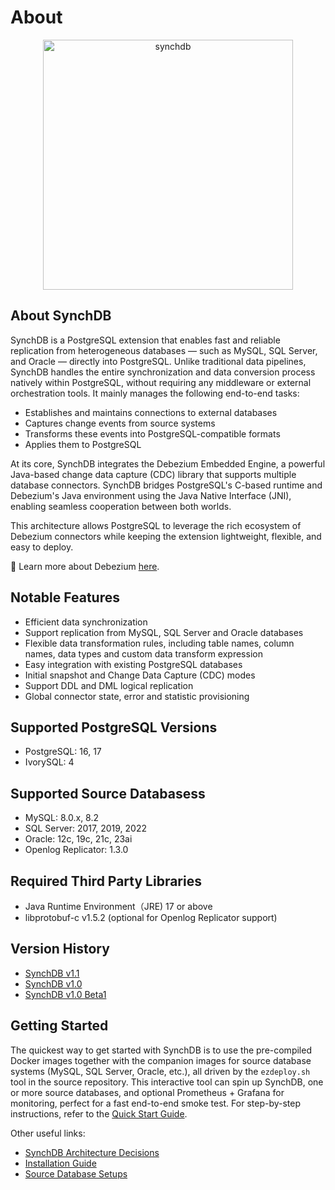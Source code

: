 # About

<p align="center">
  <img src="images/synchdblogo.jpg" alt="synchdb" width="400">
</p>

## **About SynchDB**

SynchDB is a PostgreSQL extension that enables fast and reliable replication from heterogeneous databases — such as MySQL, SQL Server, and Oracle — directly into PostgreSQL. Unlike traditional data pipelines, SynchDB handles the entire synchronization and data conversion process natively within PostgreSQL, without requiring any middleware or external orchestration tools. It mainly manages the following end-to-end tasks:

* Establishes and maintains connections to external databases
* Captures change events from source systems
* Transforms these events into PostgreSQL-compatible formats
* Applies them to PostgreSQL

At its core, SynchDB integrates the Debezium Embedded Engine, a powerful Java-based change data capture (CDC) library that supports multiple database connectors. SynchDB bridges PostgreSQL's C-based runtime and Debezium's Java environment using the Java Native Interface (JNI), enabling seamless cooperation between both worlds.

This architecture allows PostgreSQL to leverage the rich ecosystem of Debezium connectors while keeping the extension lightweight, flexible, and easy to deploy.

🔗 Learn more about Debezium [here](https://debezium.io/documentation/reference/stable/index.html).

## **Notable Features**

- Efficient data synchronization
- Support replication from MySQL, SQL Server and Oracle databases
- Flexible data transformation rules, including table names, column names, data types and custom data transform expression
- Easy integration with existing PostgreSQL databases
- Initial snapshot and Change Data Capture (CDC) modes
- Support DDL and DML logical replication
- Global connector state, error and statistic provisioning

## **Supported PostgreSQL Versions**

- PostgreSQL: 16, 17
- IvorySQL: 4

## **Supported Source Databasess**

- MySQL: 8.0.x, 8.2
- SQL Server: 2017, 2019, 2022
- Oracle: 12c, 19c, 21c, 23ai
- Openlog Replicator: 1.3.0

## **Required Third Party Libraries**

- Java Runtime Environment（JRE) 17 or above
- libprotobuf-c v1.5.2 (optional for Openlog Replicator support)

## **Version History**

- [SynchDB v1.1](https://github.com/Hornetlabs/synchdb/releases/tag/v1.1)
- [SynchDB v1.0](https://github.com/Hornetlabs/synchdb/releases/tag/v1.0)
- [SynchDB v1.0 Beta1](https://github.com/Hornetlabs/synchdb/releases/tag/v1.0_beta1)

## **Getting Started**

The quickest way to get started with SynchDB is to use the pre-compiled Docker images together with the companion images for source database systems (MySQL, SQL Server, Oracle, etc.), all driven by the `ezdeploy.sh` tool in the source repository. This interactive tool can spin up SynchDB, one or more source databases, and optional Prometheus + Grafana for monitoring, perfect for a fast end-to-end smoke test. For step-by-step instructions, refer to the [Quick Start Guide](getting-started/quick_start/).

Other useful links:

* [SynchDB Architecture Decisions](architecture/architecture/)
* [Installation Guide](getting-started/installation/)
* [Source Database Setups](getting-started/remote_database_setups/)
